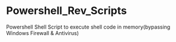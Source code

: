 # Powershell_Rev_Scripts
Powershell Shell Script to execute shell code in memory(bypassing Windows Firewall &amp; Antivirus)
